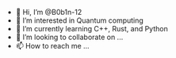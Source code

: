 - 👋 Hi, I’m @B0b1n-12
- 👀 I’m interested in Quantum computing
- 🌱 I’m currently learning C++, Rust, and Python
- 💞️ I’m looking to collaborate on ...
- 📫 How to reach me ...

<!---
B0b1n-12/B0b1n-12 is a ✨ special ✨ repository because its `README.md` (this file) appears on your GitHub profile.
You can click the Preview link to take a look at your changes.
--->
